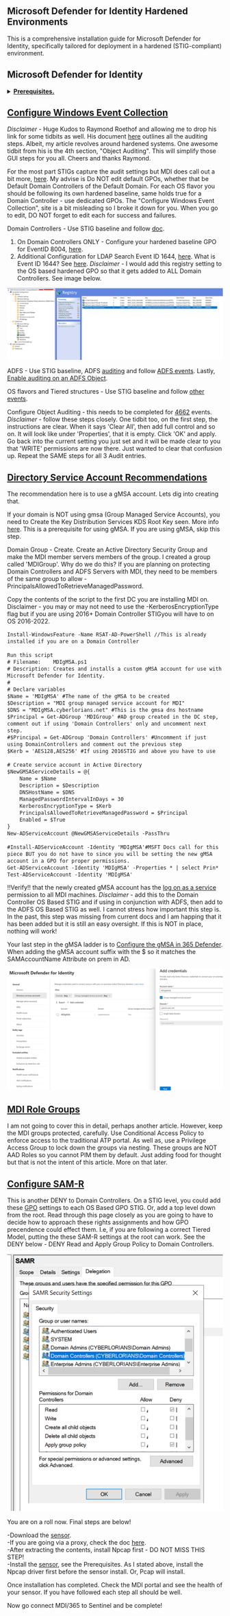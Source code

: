 ## Microsoft Defender for Identity Hardened Environments ##

This is a comprehensive installation guide for Microsoft Defender for Identity, specifically tailored for deployment in a hardened (STIG-compliant) environment.

## Microsoft Defender for Identity ##

<details><summary> <b><u><font size="<h3>">Prerequisites.</font></u></b></summary> 
<p>

The [prerequisites](https://docs.microsoft.com/en-us/defender-for-identity/prerequisites) are pretty straight forward and have been updated. Please read this thoroughly for Customers in US Government, here is your [doc](https://docs.microsoft.com/en-us/defender-for-identity/us-govt-gcc-high). *Disclaimer* - depending on your govt environment, you may have to allow *atp.azure.us through your proxy instead *.atp.azure.com, just be aware. 

Test your prerequisites [here](https://learn.microsoft.com/en-us/defender-for-identity/deploy/prerequisites#test-your-prerequisites).

Plan for capacity [here](https://docs.microsoft.com/en-us/defender-for-identity/capacity-planning).

</details>


## [Configure Windows Event Collection](https://docs.microsoft.com/en-us/defender-for-identity/configure-windows-event-collection) ##

*Disclaimer* - Huge Kudos to Raymond Roethof and allowing me to drop his link for some tidbits as well. His document [here](https://thalpius.com/2022/07/30/microsoft-defender-for-identity-auditing/) outlines all the auditing steps. Albeit, my article revolves around hardened systems. One awesome tidbit from his is the 4th section, "Object Auditing". This will simplify those GUI steps for you all. Cheers and thanks Raymond.

For the most part STIGs capture the audit settings but MDI does call out a bit more, [here](https://docs.microsoft.com/en-us/defender-for-identity/configure-windows-event-collection). My advise is Do NOT edit default GPOs, whether that be Default Domain Controllers of the Default Domain. For each OS flavor you should be following its own hardened baseline, same holds true for a Domain Controller - use dedicated GPOs.  The "Configure Windows Event Collection", site is a bit misleading so I broke it down for you. When you go to edit, DO NOT forget to edit each for success and failures.

Domain Controllers - Use STIG baseline and follow [doc](https://docs.microsoft.com/en-us/defender-for-identity/configure-windows-event-collection#configure-audit-policies).
1. On Domain Controllers ONLY - Configure your hardened baseline GPO for EventID 8004, [here](https://docs.microsoft.com/en-us/defender-for-identity/configure-windows-event-collection#event-id-8004).
2. Additional Configuration for LDAP Search Event ID 1644, [here](https://docs.microsoft.com/en-us/defender-for-identity/configure-windows-event-collection#event-id-8004). What is Event ID 1644? See [here](https://github.com/Cyberlorians/uploadedimages/blob/main/eventid1644.png). *Disclaimer* - I would add this registry setting to the OS based hardened GPO so that it gets added to ALL Domain Controllers. See image below.

![](https://github.com/Cyberlorians/uploadedimages/blob/main/eventid1644.png)

ADFS - Use STIG baseline, ADFS [auditing](https://docs.microsoft.com/en-us/windows-server/identity/ad-fs/troubleshooting/ad-fs-tshoot-logging) and follow [ADFS events](https://docs.microsoft.com/en-us/defender-for-identity/configure-windows-event-collection#for-active-directory-federation-services-ad-fs-events). Lastly, [Enable auditing on an ADFS Object](https://docs.microsoft.com/en-us/defender-for-identity/configure-windows-event-collection#enable-auditing-on-an-adfs-object).

OS flavors and Tiered structures - Use STIG baseline and follow [other events](https://docs.microsoft.com/en-us/defender-for-identity/configure-windows-event-collection#for-other-events).

Configure Object Auditing - this needs to be completed for [4662](https://docs.microsoft.com/en-us/defender-for-identity/configure-windows-event-collection#configure-object-auditing) events. *Disclaimer* - follow these steps closely. One tidbit too, on the first step, the instructions are clear. When it says 'Clear All', then add full control and so on. It will look like under 'Properties', that it is empty. Click 'OK' and apply. Go back into the current setting you just set and it will be made clear to you that 'WRITE' permissions are now there. Just wanted to clear that confusion up. Repeat the SAME steps for all 3 Audit entries.

## [Directory Service Account Recommendations](https://docs.microsoft.com/en-us/defender-for-identity/directory-service-accounts) ##

The recommendation here is to use a gMSA account. Lets dig into creating that.

If your domain is NOT using gmsa (Group Managed Service Accounts), you need to Create the Key Distribution Services KDS Root Key seen. More info [here](https://docs.microsoft.com/en-us/windows-server/security/group-managed-service-accounts/create-the-key-distribution-services-kds-root-key). This is a prerequisite for using gMSA. If you are using gMSA, skip this step.

Domain Group - Create.
Create an Active Directory Security Group and make the MDI member servers members of the group. I created a group called 'MDIGroup'. Why do we do this? If you are planning on protecting Domain Controllers and ADFS Servers with MDI, they need to be members of the same group to allow -PrincipalsAllowedToRetrieveManagedPassword.

Copy the contents of the script to the first DC you are installing MDI on. Disclaimer - you may or may not need to use the -KerberosEncryptionType flag but if you are using 2016+ Domain Controller STIGyou will have to on OS 2016-2022.
```
Install-WindowsFeature -Name RSAT-AD-PowerShell //This is already installed if you are on a Domain Controller

Run this script
# Filename:    MDIgMSA.ps1
# Description: Creates and installs a custom gMSA account for use with Microsoft Defender for Identity.
#
# Declare variables
$Name = 'MDIgMSA' #The name of the gMSA to be created
$Description = "MDI group managed service account for MDI"
$DNS = "MDIgMSA.cyberlorians.net" #This is the gmsa dns hostname
$Principal = Get-ADGroup 'MDIGroup' #AD group created in the DC step, comment out if using 'Domain Controllers' only and uncomment next step.
#$Principal = Get-ADGroup 'Domain Controllers' #Uncomment if just using DomainControllers and comment out the previous step
$Kerb = 'AES128,AES256' #If using 2016STIG and above you have to use

# Create service account in Active Directory
$NewGMSAServiceDetails = @{
    Name = $Name
    Description = $Description
    DNSHostName = $DNS
    ManagedPasswordIntervalInDays = 30
    KerberosEncryptionType = $Kerb
    PrincipalsAllowedToRetrieveManagedPassword = $Principal
    Enabled = $True
}
New-ADServiceAccount @NewGMSAServiceDetails -PassThru

#Install-ADServiceAccount -Identity 'MDIgMSA'#MSFT Docs call for this piece BUT you do not have to since you will be setting the new gMSA account in a GPO for proper permissions. 
Get-ADServiceAccount -Identity 'MDIgMSA' -Properties * | select Prin*
Test-ADServiceAccount -Identity 'MDIgMSA' 
```
!!Verify!! that the newly created gMSA account has the [log on as a service](https://docs.microsoft.com/en-us/defender-for-identity/directory-service-accounts#verify-that-the-gmsa-account-has-the-required-rights-if-needed) permission to all MDI machines. *Disclaimer* - add this to the Domain Controller OS Based STIG and if using in conjunction with ADFS, then add to the ADFS OS Based STIG as well. I cannot stress how important this step is. In the past, this step was missing from current docs and I am happing that it has been added but it is still an easy oversight. If this is NOT in place, nothing will work!

Your last step in the gMSA ladder is to [Configure the gMSA in 365 Defender](https://docs.microsoft.com/en-us/defender-for-identity/directory-service-accounts#configure-directory-service-account-in-microsoft-365-defender). When adding the gMSA account suffix with the $ so it matches the SAMAccountName Attribute on prem in AD.

![](https://github.com/Cyberlorians/uploadedimages/blob/main/mdigmsa.png)

## [MDI Role Groups](https://docs.microsoft.com/en-us/defender-for-identity/role-groups) ##

I am not going to cover this in detail, perhaps another article. However, keep the MDI groups protected, carefully. Use Conditional Access Policy to enforce access to the traditional ATP portal. As well as, use a Privilege Access Group to lock down the groups via nesting. These groups are NOT AAD Roles so you cannot PIM them by default. Just adding food for thought but that is not the intent of this article. More on that later.

## [Configure SAM-R](https://docs.microsoft.com/en-us/defender-for-identity/remote-calls-sam) ##

This is another DENY to Domain Controllers. On a STIG level, you could add these [GPO](https://docs.microsoft.com/en-us/defender-for-identity/remote-calls-sam) settings to each OS Based GPO STIG. Or, add a top level down from the root. Read through this page closely as you are going to have to decide how to approach these rights assignments and how GPO precendence could effect them. I.e, if you are following a correct Tiered Model, putting the these SAM-R settings at the root can work. See the DENY below - DENY Read and Apply Group Policy to Domain Controllers.

![](https://github.com/Cyberlorians/uploadedimages/blob/main/SAMR.png)

You are on a roll now. Final steps are below!

-Download the [sensor](https://docs.microsoft.com/en-us/defender-for-identity/download-sensor).<br/>
-If you are going via a proxy, check the doc [here](https://docs.microsoft.com/en-us/defender-for-identity/configure-proxy).<br/>
-After extracting the contents, install Npcap first - DO NOT MISS THIS STEP!<br/>
-Install the [sensor](https://docs.microsoft.com/en-us/defender-for-identity/install-sensor), see the Prerequisites. As I stated above, install the Npcap driver first before the sensor               install. Or, Pcap will install.<br/>

Once installation has completed. Check the MDI portal and see the health of your sensor. If you have followed each step all should be well.

Now go connect MDI/365 to Sentinel and be complete!






